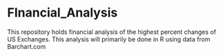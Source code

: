 # FInancial_Analysis
This repository holds financial analysis of the highest percent changes of US Exchanges. This analysis will primarily be done in R using data from Barchart.com
